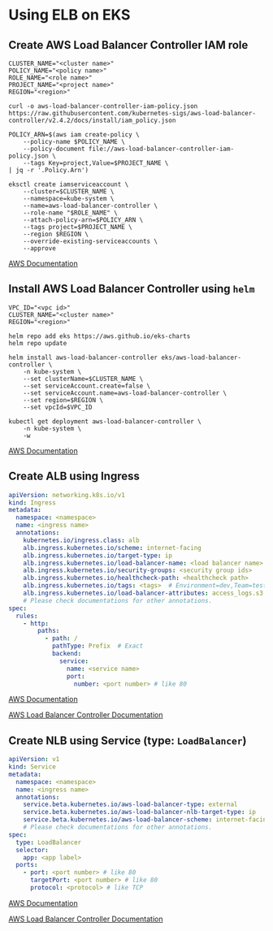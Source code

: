 # Using ELB on EKS

## Create AWS Load Balancer Controller IAM role

``` shell hl_lines="1 2 3 4 5"
CLUSTER_NAME="<cluster name>"
POLICY_NAME="<policy name>"
ROLE_NAME="<role name>"
PROJECT_NAME="<project name>"
REGION="<region>"

curl -o aws-load-balancer-controller-iam-policy.json https://raw.githubusercontent.com/kubernetes-sigs/aws-load-balancer-controller/v2.4.2/docs/install/iam_policy.json

POLICY_ARN=$(aws iam create-policy \
    --policy-name $POLICY_NAME \
    --policy-document file://aws-load-balancer-controller-iam-policy.json \
    --tags Key=project,Value=$PROJECT_NAME \
| jq -r '.Policy.Arn')

eksctl create iamserviceaccount \
    --cluster=$CLUSTER_NAME \
    --namespace=kube-system \
    --name=aws-load-balancer-controller \
    --role-name "$ROLE_NAME" \
    --attach-policy-arn=$POLICY_ARN \
    --tags project=$PROJECT_NAME \
    --region $REGION \
    --override-existing-serviceaccounts \
    --approve
```

[AWS Documentation](https://docs.aws.amazon.com/eks/latest/userguide/aws-load-balancer-controller.html)

## Install AWS Load Balancer Controller using `helm`

``` shell hl_lines="1 2 3"
VPC_ID="<vpc id>"
CLUSTER_NAME="<cluster name>"
REGION="<region>"

helm repo add eks https://aws.github.io/eks-charts
helm repo update

helm install aws-load-balancer-controller eks/aws-load-balancer-controller \
    -n kube-system \
    --set clusterName=$CLUSTER_NAME \
    --set serviceAccount.create=false \
    --set serviceAccount.name=aws-load-balancer-controller \
    --set region=$REGION \
    --set vpcId=$VPC_ID

kubectl get deployment aws-load-balancer-controller \
    -n kube-system \
    -w
```

[AWS Documentation](https://docs.aws.amazon.com/eks/latest/userguide/aws-load-balancer-controller.html)

## Create ALB using Ingress

``` yaml title="ingress.yaml" hl_lines="4 5 20 24 26" linenums="1"
apiVersion: networking.k8s.io/v1
kind: Ingress
metadata:
  namespace: <namespace>
  name: <ingress name>
  annotations:
    kubernetes.io/ingress.class: alb
    alb.ingress.kubernetes.io/scheme: internet-facing
    alb.ingress.kubernetes.io/target-type: ip
    alb.ingress.kubernetes.io/load-balancer-name: <load balancer name>
    alb.ingress.kubernetes.io/security-groups: <security group ids>
    alb.ingress.kubernetes.io/healthcheck-path: <healthcheck path>
    alb.ingress.kubernetes.io/tags: <tags>  # Environment=dev,Team=test
    alb.ingress.kubernetes.io/load-balancer-attributes: access_logs.s3.enabled=true,access_logs.s3.bucket=<access log bucket>,access_logs.s3.prefix=<access log prefix>
    # Please check documentations for other annotations.
spec:
  rules:
    - http:
        paths:
          - path: /
            pathType: Prefix  # Exact
            backend:
              service:
                name: <service name>
                port:
                  number: <port number> # like 80
```

[AWS Documentation](https://docs.aws.amazon.com/eks/latest/userguide/alb-ingress.html)

[AWS Load Balancer Controller Documentation](https://kubernetes-sigs.github.io/aws-load-balancer-controller/v2.4/)

## Create NLB using Service (type: `LoadBalancer`)

``` yaml title="service.yaml" hl_lines="4 5 16 17 18 20" linenums="1"
apiVersion: v1
kind: Service
metadata:
  namespace: <namespace>
  name: <ingress name>
  annotations:
    service.beta.kubernetes.io/aws-load-balancer-type: external
    service.beta.kubernetes.io/aws-load-balancer-nlb-target-type: ip
    service.beta.kubernetes.io/aws-load-balancer-scheme: internet-facing
    # Please check documentations for other annotations.
spec:
  type: LoadBalancer
  selector:
    app: <app label>
  ports:
    - port: <port number> # like 80
      targetPort: <port number> # like 80
      protocol: <protocol> # like TCP
```

[AWS Documentation](https://docs.aws.amazon.com/eks/latest/userguide/network-load-balancing.html)

[AWS Load Balancer Controller Documentation](https://kubernetes-sigs.github.io/aws-load-balancer-controller/v2.4/)